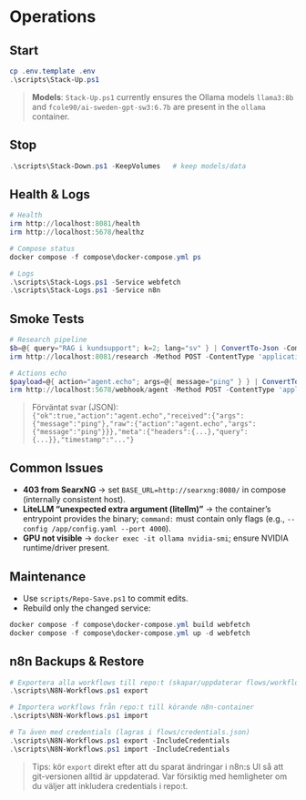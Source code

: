 # Operations

## Start
```powershell
cp .env.template .env
.\scripts\Stack-Up.ps1
```

> **Models**: `Stack-Up.ps1` currently ensures the Ollama models `llama3:8b` and `fcole90/ai-sweden-gpt-sw3:6.7b` are present in the `ollama` container.

## Stop
```powershell
.\scripts\Stack-Down.ps1 -KeepVolumes   # keep models/data
```

## Health & Logs
```powershell
# Health
irm http://localhost:8081/health
irm http://localhost:5678/healthz

# Compose status
docker compose -f compose\docker-compose.yml ps

# Logs
.\scripts\Stack-Logs.ps1 -Service webfetch
.\scripts\Stack-Logs.ps1 -Service n8n
```

## Smoke Tests
```powershell
# Research pipeline
$b=@{ query="RAG i kundsupport"; k=2; lang="sv" } | ConvertTo-Json -Compress
irm http://localhost:8081/research -Method POST -ContentType 'application/json' -Body $b

# Actions echo
$payload=@{ action="agent.echo"; args=@{ message="ping" } } | ConvertTo-Json -Compress
irm http://localhost:5678/webhook/agent -Method POST -ContentType 'application/json' -Body $payload
```

> Förväntat svar (JSON): `{"ok":true,"action":"agent.echo","received":{"args":{"message":"ping"},"raw":{"action":"agent.echo","args":{"message":"ping"}}},"meta":{"headers":{...},"query":{...}},"timestamp":"..."}`

## Common Issues
- **403 from SearxNG** → set `BASE_URL=http://searxng:8080/` in compose (internally consistent host).
- **LiteLLM “unexpected extra argument (litellm)”** → the container’s entrypoint provides the binary; `command:` must contain only flags (e.g., `--config /app/config.yaml --port 4000`).
- **GPU not visible** → `docker exec -it ollama nvidia-smi`; ensure NVIDIA runtime/driver present.

## Maintenance
- Use `scripts/Repo-Save.ps1` to commit edits.
- Rebuild only the changed service:
```powershell
docker compose -f compose\docker-compose.yml build webfetch
docker compose -f compose\docker-compose.yml up -d webfetch
```

## n8n Backups & Restore

```powershell
# Exportera alla workflows till repo:t (skapar/uppdaterar flows/workflows/*.json)
.\scripts\N8N-Workflows.ps1 export

# Importera workflows från repo:t till körande n8n-container
.\scripts\N8N-Workflows.ps1 import

# Ta även med credentials (lagras i flows/credentials.json)
.\scripts\N8N-Workflows.ps1 export -IncludeCredentials
.\scripts\N8N-Workflows.ps1 import -IncludeCredentials
```

> Tips: kör `export` direkt efter att du sparat ändringar i n8n:s UI så att git-versionen alltid är uppdaterad. Var försiktig med hemligheter om du väljer att inkludera credentials i repo:t.
